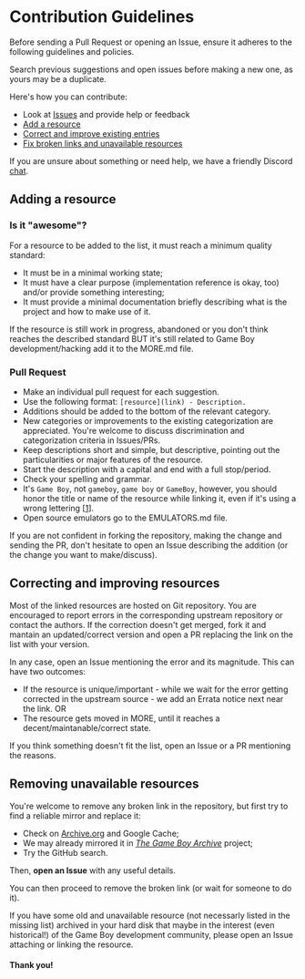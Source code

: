 # Contribution Guidelines

Before sending a Pull Request or opening an Issue, ensure it adheres to the following guidelines and policies.

Search previous suggestions and open issues before making a new one, as yours may be a duplicate.

Here's how you can contribute:

- Look at [Issues](https://github.com/avivace/awesome-gbdev/issues) and provide help or feedback 
- [Add a resource](#adding-a-resource)
- [Correct and improve existing entries](#correcting-and-improving-resources)
- [Fix broken links and unavailable resources](#removing-unavailable-resources)

If you are unsure about something or need help, we have a friendly Discord [chat](https://discord.gg/gpBxq85).

## Adding a resource

### Is it "awesome"?

For a resource to be added to the list, it must reach a minimum quality standard:

- It must be in a minimal working state;
- It must have a clear purpose (implementation reference is okay, too) and/or provide something interesting;
- It must provide a minimal documentation briefly describing what is the project and how to make use of it.

If the resource is still work in progress, abandoned or you don't think reaches the described standard BUT it's still related to Game Boy development/hacking add it to the MORE.md file.

### Pull Request

- Make an individual pull request for each suggestion.
- Use the following format: `[resource](link) - Description.`
- Additions should be added to the bottom of the relevant category.
- New categories or improvements to the existing categorization are appreciated. You're welcome to discuss discrimination and categorization criteria in Issues/PRs.
- Keep descriptions short and simple, but descriptive, pointing out the particularities or major features of the resource.
- Start the description with a capital and end with a full stop/period.
- Check your spelling and grammar.
- It's `Game Boy`, not `gameboy`, `game boy` or `GameBoy`, however, you should honor the title or name of the resource while linking it, even if it's using a wrong lettering \[[1](https://github.com/avivace/awesome-gbdev/issues/34)\].
- Open source emulators go to the EMULATORS.md file.

If you are not confident in forking the repository, making the change and sending the PR, don't hesitate to open an Issue describing the addition (or the change you want to make/discuss).

## Correcting and improving resources

Most of the linked resources are hosted on Git repository. You are encouraged to report errors in the corresponding upstream repository or contact the authors. If the correction doesn't get merged, fork it and mantain an updated/correct version and open a PR replacing the link on the list with your version.

In any case, open an Issue mentioning the error and its magnitude. This can have two outcomes:

- If the resource is unique/important - while we wait for the error getting corrected in the upstream source - we add an Errata notice next near the link. OR
- The resource gets moved in MORE, until it reaches a decent/maintanable/correct state.

If you think something doesn't fit the list, open an Issue or a PR mentioning the reasons.

## Removing unavailable resources

You're welcome to remove any broken link in the repository, but first try to find a reliable mirror and replace it:

- Check on [Archive.org](https://archive.org/) and Google Cache;
- We may already mirrored it in [*The Game Boy Archive*](https://github.com/gb-archive/core) project;
- Try the GitHub search.

Then, **open an Issue** with any useful details.

You can then proceed to remove the broken link (or wait for someone to do it).

If you have some old and unavailable resource (not necessarly listed in the missing list) archived in your hard disk that maybe in the interest (even historical!) of the Game Boy development community, please open an Issue attaching or linking the resource.

#### Thank you!
